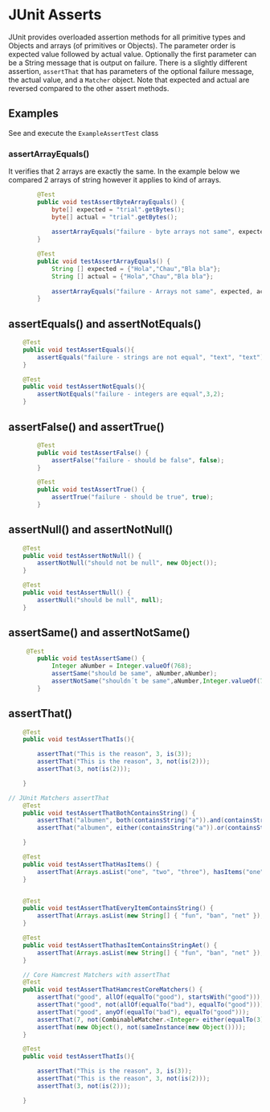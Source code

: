 # JUnit Asserts

JUnit provides overloaded assertion methods for all primitive types and Objects and arrays (of primitives or Objects). The parameter order is expected value followed by actual value. Optionally the first parameter can be a String message that is output on failure. There is a slightly different assertion, ```assertThat``` that has parameters of the optional failure message, the actual value, and a ```Matcher``` object. Note that expected and actual are reversed compared to the other assert methods.  


## Examples

See and execute the ```ExampleAssertTest``` class


### assertArrayEquals()

It verifies that 2 arrays are exactly the same. In the example below we compared 2 arrays of string however it applies to kind of arrays.


```java 
        @Test
        public void testAssertByteArrayEquals() {
            byte[] expected = "trial".getBytes();
            byte[] actual = "trial".getBytes();
    
            assertArrayEquals("failure - byte arrays not same", expected, actual);
        }
```
```java
        @Test
        public void testAssertArrayEquals() {
            String [] expected = {"Hola","Chau","Bla bla"};
            String [] actual = {"Hola","Chau","Bla bla"};
    
            assertArrayEquals("failure - Arrays not same", expected, actual);
        }
``` 

## assertEquals() and assertNotEquals()  

```java
    @Test
    public void testAssertEquals(){
        assertEquals("failure - strings are not equal", "text", "text");
    }
```
   
```java
    @Test 
    public void testAssertNotEquals(){
        assertNotEquals("failure - integers are equal",3,2);        
    }
```

## assertFalse() and assertTrue()  

```java
        @Test
        public void testAssertFalse() {
            assertFalse("failure - should be false", false);
        }
```

```java
        @Test
        public void testAssertTrue() {
            assertTrue("failure - should be true", true);
        }
```

## assertNull() and assertNotNull()

```java
    @Test
    public void testAssertNotNull() {
        assertNotNull("should not be null", new Object());
    }
```

```java
    @Test
    public void testAssertNull() {
        assertNull("should be null", null);
    }
```

## assertSame() and assertNotSame()

```java
     @Test
        public void testAssertSame() {
            Integer aNumber = Integer.valueOf(768);
            assertSame("should be same", aNumber,aNumber);
            assertNotSame("shouldn´t be same",aNumber,Integer.valueOf(763));
        }
```


## assertThat()


```java
    @Test
    public void testAssertThatIs(){

        assertThat("This is the reason", 3, is(3));
        assertThat("This is the reason", 3, not(is(2)));
        assertThat(3, not(is(2)));

    }
```

```java
// JUnit Matchers assertThat
    @Test
    public void testAssertThatBothContainsString() {
        assertThat("albumen", both(containsString("a")).and(containsString("b")));
        assertThat("albumen", either(containsString("a")).or(containsString("h")));

    }
```

```java
    @Test
    public void testAssertThatHasItems() {
        assertThat(Arrays.asList("one", "two", "three"), hasItems("one", "three"));
    }


    @Test
    public void testAssertThatEveryItemContainsString() {
        assertThat(Arrays.asList(new String[] { "fun", "ban", "net" }), everyItem(containsString("n")));
    }
```

```java
    @Test
    public void testAssertThathasItemContainsStringAet() {
        assertThat(Arrays.asList(new String[] { "fun", "ban", "net" }), hasItems(containsString("et")));
    }
```

```java
    // Core Hamcrest Matchers with assertThat
    @Test
    public void testAssertThatHamcrestCoreMatchers() {
        assertThat("good", allOf(equalTo("good"), startsWith("good")));
        assertThat("good", not(allOf(equalTo("bad"), equalTo("good"))));
        assertThat("good", anyOf(equalTo("bad"), equalTo("good")));
        assertThat(7, not(CombinableMatcher.<Integer> either(equalTo(3)).or(equalTo(4))));
        assertThat(new Object(), not(sameInstance(new Object())));
    }
```
```java
    @Test
    public void testAssertThatIs(){

        assertThat("This is the reason", 3, is(3));
        assertThat("This is the reason", 3, not(is(2)));
        assertThat(3, not(is(2)));

    }
```

 

